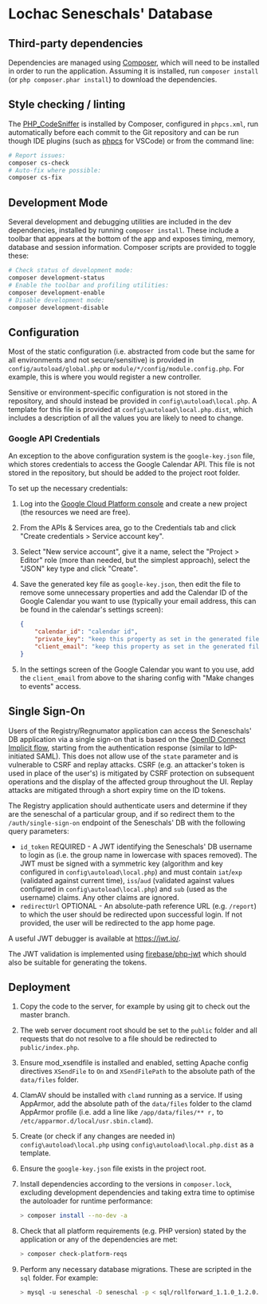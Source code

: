 # Lochac Seneschals' Database

## Third-party dependencies

Dependencies are managed using [Composer](https://getcomposer.org), which will need to be installed in order to run the application. Assuming it is installed, run `composer install` (or `php composer.phar install`) to download the dependencies.

## Style checking / linting

The [PHP_CodeSniffer](https://github.com/squizlabs/PHP_CodeSniffer) is installed by Composer, configured in `phpcs.xml`, run automatically before each commit to the Git repository and can be run though IDE plugins (such as [phpcs](https://marketplace.visualstudio.com/items?itemName=ikappas.phpcs) for VSCode) or from the command line:

```bash
# Report issues:
composer cs-check
# Auto-fix where possible:
composer cs-fix
```

## Development Mode

Several development and debugging utilities are included in the dev dependencies, installed by running `composer install`. These include a toolbar that appears at the bottom of the app and exposes timing, memory, database and session information. Composer scripts are provided to toggle these:

```bash
# Check status of development mode:
composer development-status
# Enable the toolbar and profiling utilities:
composer development-enable
# Disable development mode:
composer development-disable
```

## Configuration

Most of the static configuration (i.e. abstracted from code but the same for all environments and not secure/sensitive) is provided in `config/autoload/global.php` or `module/*/config/module.config.php`.
For example, this is where you would register a new controller.

Sensitive or environment-specific configuration is not stored in the repository, and should instead be provided in `config\autoload\local.php`.
A template for this file is provided at `config\autoload\local.php.dist`, which includes a description of all the values you are likely to need to change.

### Google API Credentials

An exception to the above configuration system is the `google-key.json` file, which stores credentials to access the Google Calendar API. This file is not stored in the repository, but should be added to the project root folder.

To set up the necessary credentials:

1. Log into the [Google Cloud Platform console](https://console.developers.google.com) and create a new project (the resources we need are free).
1. From the APIs & Services area, go to the Credentials tab and click "Create credentials > Service account key".
1. Select "New service account", give it a name, select the "Project > Editor" role (more than needed, but the simplest approach), select the "JSON" key type and click "Create".
1. Save the generated key file as `google-key.json`, then edit the file to remove some unnecessary properties and add the Calendar ID of the Google Calendar you want to use (typically your email address, this can be found in the calendar's settings screen):

    ```json
    {
        "calendar_id": "calendar id",
        "private_key": "keep this property as set in the generated file",
        "client_email": "keep this property as set in the generated file"
    }
    ```

1. In the settings screen of the Google Calendar you want to you use, add the `client_email` from above to the sharing config with "Make changes to events" access.

## Single Sign-On

Users of the Registry/Regnumator application can access the Seneschals' DB application via a single sign-on that is
based on the [OpenID Connect Implicit flow](https://openid.net/specs/openid-connect-core-1_0.html#ImplicitFlowAuth),
starting from the authentication response (similar to IdP-initiated SAML). This does not allow use of the `state`
parameter and is vulnerable to CSRF and replay attacks. CSRF (e.g. an attacker's token is used in place of the user's)
is mitigated by CSRF protection on subsequent operations and the display of the affected group throughout the UI.
Replay attacks are mitigated through a short expiry time on the ID tokens.

The Registry application should authenticate users and determine if they are the seneschal of a particular group, and
if so redirect them to the `/auth/single-sign-on` endpoint of the Seneschals' DB with the following query parameters:

* `id_token` REQUIRED - A JWT identifying the Seneschals' DB username to login as (i.e. the group name in lowercase with
  spaces removed). The JWT must be signed with a symmetric key (algorithm and key configured in
  `config\autoload\local.php`) and must contain `iat`/`exp` (validated against current time), `iss`/`aud` (validated
  against values configured in `config\autoload\local.php`) and `sub` (used as the username) claims. Any other claims
  are ignored.
* `redirectUrl` OPTIONAL - An absolute-path reference URL (e.g. `/report`) to which the user should be redirected upon
  successful login. If not provided, the user will be redirected to the app home page.

A useful JWT debugger is available at <https://jwt.io/>.

The JWT validation is implemented using [firebase/php-jwt](https://packagist.org/packages/firebase/php-jwt) which
should also be suitable for generating the tokens.

## Deployment

1. Copy the code to the server, for example by using git to check out the master branch.
1. The web server document root should be set to the `public` folder and all requests that do not resolve to a file should be redirected to `public/index.php`.
1. Ensure mod_xsendfile is installed and enabled, setting Apache config directives `XSendFile` to `On` and `XSendFilePath` to the absolute path of the `data/files` folder.
1. ClamAV should be installed with `clamd` running as a service. If using AppArmor, add the absolute path of the `data/files` folder to the clamd AppArmor profile (i.e. add a line like `/app/data/files/** r,` to `/etc/apparmor.d/local/usr.sbin.clamd`).
1. Create (or check if any changes are needed in) `config\autoload\local.php` using `config\autoload\local.php.dist` as a template.
1. Ensure the `google-key.json` file exists in the project root.
1. Install dependencies according to the versions in `composer.lock`, excluding development dependencies and taking extra time to optimise the autoloader for runtime performance:

    ```bash
    > composer install --no-dev -a
    ```

1. Check that all platform requirements (e.g. PHP version) stated by the application or any of the dependencies are met:

    ```bash
    > composer check-platform-reqs
    ```

1. Perform any necessary database migrations. These are scripted in the `sql` folder. For example:

    ```bash
    > mysql -u seneschal -D seneschal -p < sql/rollforward_1.1.0_1.2.0.sql
    ```
